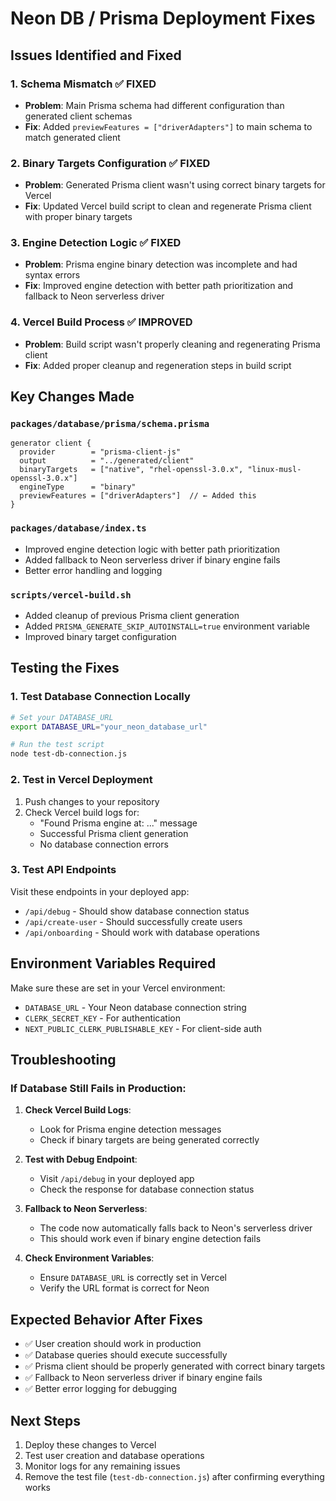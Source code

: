 # Neon DB / Prisma Deployment Fixes

## Issues Identified and Fixed

### 1. **Schema Mismatch** ✅ FIXED
- **Problem**: Main Prisma schema had different configuration than generated client schemas
- **Fix**: Added `previewFeatures = ["driverAdapters"]` to main schema to match generated client

### 2. **Binary Targets Configuration** ✅ FIXED
- **Problem**: Generated Prisma client wasn't using correct binary targets for Vercel
- **Fix**: Updated Vercel build script to clean and regenerate Prisma client with proper binary targets

### 3. **Engine Detection Logic** ✅ FIXED
- **Problem**: Prisma engine binary detection was incomplete and had syntax errors
- **Fix**: Improved engine detection with better path prioritization and fallback to Neon serverless driver

### 4. **Vercel Build Process** ✅ IMPROVED
- **Problem**: Build script wasn't properly cleaning and regenerating Prisma client
- **Fix**: Added proper cleanup and regeneration steps in build script

## Key Changes Made

### `packages/database/prisma/schema.prisma`
```prisma
generator client {
  provider        = "prisma-client-js"
  output          = "../generated/client"
  binaryTargets   = ["native", "rhel-openssl-3.0.x", "linux-musl-openssl-3.0.x"]
  engineType      = "binary"
  previewFeatures = ["driverAdapters"]  // ← Added this
}
```

### `packages/database/index.ts`
- Improved engine detection logic with better path prioritization
- Added fallback to Neon serverless driver if binary engine fails
- Better error handling and logging

### `scripts/vercel-build.sh`
- Added cleanup of previous Prisma client generation
- Added `PRISMA_GENERATE_SKIP_AUTOINSTALL=true` environment variable
- Improved binary target configuration

## Testing the Fixes

### 1. Test Database Connection Locally
```bash
# Set your DATABASE_URL
export DATABASE_URL="your_neon_database_url"

# Run the test script
node test-db-connection.js
```

### 2. Test in Vercel Deployment
1. Push changes to your repository
2. Check Vercel build logs for:
   - "Found Prisma engine at: ..." message
   - Successful Prisma client generation
   - No database connection errors

### 3. Test API Endpoints
Visit these endpoints in your deployed app:
- `/api/debug` - Should show database connection status
- `/api/create-user` - Should successfully create users
- `/api/onboarding` - Should work with database operations

## Environment Variables Required

Make sure these are set in your Vercel environment:
- `DATABASE_URL` - Your Neon database connection string
- `CLERK_SECRET_KEY` - For authentication
- `NEXT_PUBLIC_CLERK_PUBLISHABLE_KEY` - For client-side auth

## Troubleshooting

### If Database Still Fails in Production:

1. **Check Vercel Build Logs**:
   - Look for Prisma engine detection messages
   - Check if binary targets are being generated correctly

2. **Test with Debug Endpoint**:
   - Visit `/api/debug` in your deployed app
   - Check the response for database connection status

3. **Fallback to Neon Serverless**:
   - The code now automatically falls back to Neon's serverless driver
   - This should work even if binary engine detection fails

4. **Check Environment Variables**:
   - Ensure `DATABASE_URL` is correctly set in Vercel
   - Verify the URL format is correct for Neon

## Expected Behavior After Fixes

- ✅ User creation should work in production
- ✅ Database queries should execute successfully
- ✅ Prisma client should be properly generated with correct binary targets
- ✅ Fallback to Neon serverless driver if binary engine fails
- ✅ Better error logging for debugging

## Next Steps

1. Deploy these changes to Vercel
2. Test user creation and database operations
3. Monitor logs for any remaining issues
4. Remove the test file (`test-db-connection.js`) after confirming everything works
